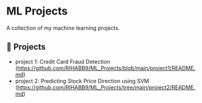 # ML Projects

A collection of my machine learning projects.  

## 📂 Projects
- project 1: Credit Card Fraud Detection (https://github.com/RIHABB9/ML_Projects/blob/main/project1/README.md)
- project 2: Predicting Stock Price Direction using SVM (https://github.com/RIHABB9/ML_Projects/tree/main/project2/README.md)
